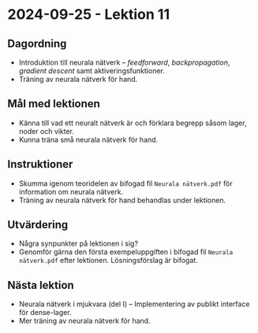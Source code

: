 # 2024-09-25 - Lektion 11

## Dagordning
* Introduktion till neurala nätverk – *feedforward*, *backpropagation*, *gradient descent* samt aktiveringsfunktioner.
* Träning av neurala nätverk för hand.

## Mål med lektionen
* Känna till vad ett neuralt nätverk är och förklara begrepp såsom lager, noder och vikter.
* Kunna träna små neurala nätverk för hand.

## Instruktioner
* Skumma igenom teoridelen av bifogad fil `Neurala nätverk.pdf` för information om neurala nätverk.
* Träning av neurala nätverk för hand behandlas under lektionen.

## Utvärdering
* Några synpunkter på lektionen i sig?
* Genomför gärna den första exempeluppgiften i bifogad fil `Neurala nätverk.pdf` efter lektionen. Lösningsförslag är bifogat.

## Nästa lektion
* Neurala nätverk i mjukvara (del I) – Implementering av publikt interface för dense-lager.
* Mer träning av neurala nätverk för hand.

